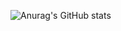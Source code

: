 ![Anurag's GitHub stats](https://github-readme-stats.vercel.app/api?username=anuraghazra&show_icons=true&theme=dracula)

